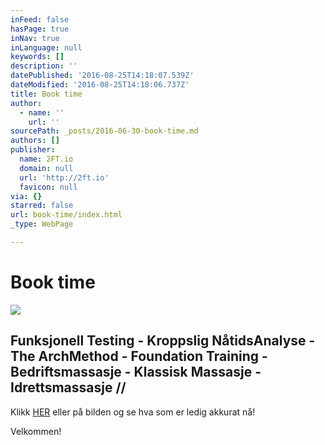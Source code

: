 ```yaml
---
inFeed: false
hasPage: true
inNav: true
inLanguage: null
keywords: []
description: ''
datePublished: '2016-08-25T14:18:07.539Z'
dateModified: '2016-08-25T14:18:06.737Z'
title: Book time
author:
  - name: ''
    url: ''
sourcePath: _posts/2016-06-30-book-time.md
authors: []
publisher:
  name: 2FT.io
  domain: null
  url: 'http://2ft.io'
  favicon: null
via: {}
starred: false
url: book-time/index.html
_type: WebPage

---
```

# Book time
![](https://the-grid-user-content.s3-us-west-2.amazonaws.com/fe74f5e7-0ac1-4f4a-86a4-5c7d72a63fb4.jpg)

## Funksjonell Testing - Kroppslig NåtidsAnalyse - The ArchMethod - Foundation Training - Bedriftsmassasje - Klassisk Massasje - Idrettsmassasje // 

Klikk [HER][0] eller på bilden og se hva som er ledig akkurat nå!

Velkommen!

[0]: https://podio.com/webforms/15699592/1052463